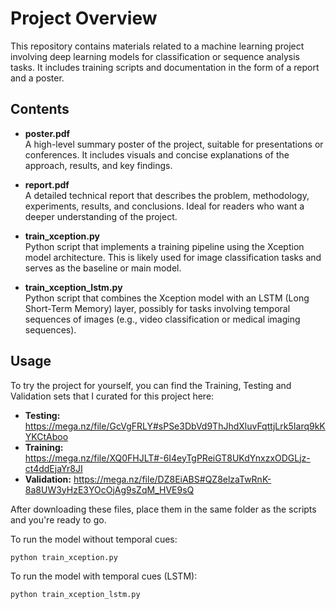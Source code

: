 # Project Overview

This repository contains materials related to a machine learning project involving deep learning models for classification or sequence analysis tasks. It includes training scripts and documentation in the form of a report and a poster.

## Contents

- **poster.pdf**  
  A high-level summary poster of the project, suitable for presentations or conferences. It includes visuals and concise explanations of the approach, results, and key findings.

- **report.pdf**  
  A detailed technical report that describes the problem, methodology, experiments, results, and conclusions. Ideal for readers who want a deeper understanding of the project.

- **train_xception.py**  
  Python script that implements a training pipeline using the Xception model architecture. This is likely used for image classification tasks and serves as the baseline or main model.

- **train_xception_lstm.py**  
  Python script that combines the Xception model with an LSTM (Long Short-Term Memory) layer, possibly for tasks involving temporal sequences of images (e.g., video classification or medical imaging sequences).

## Usage
To try the project for yourself, you can find the Training, Testing and Validation sets that I curated for this project here:
- **Testing:** https://mega.nz/file/GcVgFRLY#sPSe3DbVd9ThJhdXluvFqttjLrk5Iarq9kKYKCtAboo
- **Training:** https://mega.nz/file/XQ0FHJLT#-6I4eyTgPReiGT8UKdYnxzxODGLjz-ct4ddEjaYr8JI
- **Validation:** https://mega.nz/file/DZ8EiABS#QZ8elzaTwRnK-8a8UW3yHzE3YOcOjAg9sZqM_HVE9sQ

After downloading these files, place them in the same folder as the scripts and you're ready to go.

To run the model without temporal cues:
```bash
python train_xception.py
```
To run the model with temporal cues (LSTM):

```bash
python train_xception_lstm.py
